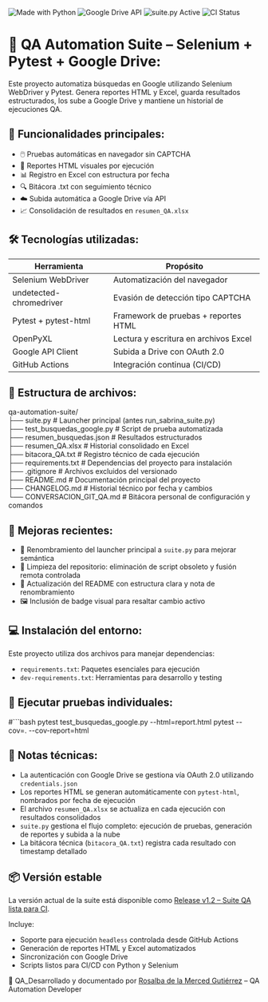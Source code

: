 ![Made with Python](https://img.shields.io/badge/Made%20with-Python-blue)
![Google Drive API](https://img.shields.io/badge/Google%20Drive-API%20Integrated-green)
![suite.py Active](https://img.shields.io/badge/suite.py-active%20launcher-blue)
![CI Status](https://img.shields.io/github/actions/workflow/status/rosalmgtz/qa-automation-suite/python-ci.yml?branch=main)

# 🧪 QA Automation Suite – Selenium + Pytest + Google Drive:

Este proyecto automatiza búsquedas en Google utilizando Selenium WebDriver y Pytest. Genera reportes HTML y Excel, guarda resultados estructurados, los sube a Google Drive y mantiene un historial de ejecuciones QA.

## 🚀 Funcionalidades principales:

- 🖱️ Pruebas automáticas en navegador sin CAPTCHA
- 📄 Reportes HTML visuales por ejecución
- 📊 Registro en Excel con estructura por fecha
- 🔍 Bitácora .txt con seguimiento técnico
- ☁️ Subida automática a Google Drive vía API
- 📈 Consolidación de resultados en `resumen_QA.xlsx`

## 🛠️ Tecnologías utilizadas:

| Herramienta             | Propósito                             |
| ----------------------- | ------------------------------------- |
| Selenium WebDriver      | Automatización del navegador          |
| undetected-chromedriver | Evasión de detección tipo CAPTCHA     |
| Pytest + pytest-html    | Framework de pruebas + reportes HTML  |
| OpenPyXL                | Lectura y escritura en archivos Excel |
| Google API Client       | Subida a Drive con OAuth 2.0          |
| GitHub Actions          | Integración continua (CI/CD)          |

## 📁 Estructura de archivos:

qa-automation-suite/  
├── suite.py # Launcher principal (antes run_sabrina_suite.py)  
├── test_busquedas_google.py # Script de prueba automatizada  
├── resumen_busquedas.json # Resultados estructurados  
├── resumen_QA.xlsx # Historial consolidado en Excel  
├── bitacora_QA.txt # Registro técnico de cada ejecución  
├── requirements.txt # Dependencias del proyecto para instalación  
├── .gitignore # Archivos excluidos del versionado  
├── README.md # Documentación principal del proyecto  
├── CHANGELOG.md # Historial técnico por fecha y cambios  
└── CONVERSACION_GIT_QA.md # Bitácora personal de configuración y comandos

## 🔧 Mejoras recientes:

- 🧠 Renombramiento del launcher principal a `suite.py` para mejorar semántica
- 🧹 Limpieza del repositorio: eliminación de script obsoleto y fusión remota controlada
- 📘 Actualización del README con estructura clara y nota de renombramiento
- 🖼️ Inclusión de badge visual para resaltar cambio activo

## 💻 Instalación del entorno:

Este proyecto utiliza dos archivos para manejar dependencias:

- `requirements.txt`: Paquetes esenciales para ejecución
- `dev-requirements.txt`: Herramientas para desarrollo y testing

## 🧪 Ejecutar pruebas individuales:

#```bash
pytest test_busquedas_google.py --html=report.html
pytest --cov=. --cov-report=html

## 📌 Notas técnicas:

- La autenticación con Google Drive se gestiona vía OAuth 2.0 utilizando `credentials.json`
- Los reportes HTML se generan automáticamente con `pytest-html`, nombrados por fecha de ejecución
- El archivo `resumen_QA.xlsx` se actualiza en cada ejecución con resultados consolidados
- `suite.py` gestiona el flujo completo: ejecución de pruebas, generación de reportes y subida a la nube
- La bitácora técnica (`bitacora_QA.txt`) registra cada resultado con timestamp detallado

## 📦 Versión estable

La versión actual de la suite está disponible como [Release v1.2 – Suite QA lista para CI](https://github.com/rosalmgtz/qa-automation-suite/releases/tag/v1.2-ci-ready).

Incluye:

- Soporte para ejecución `headless` controlada desde GitHub Actions
- Generación de reportes HTML y Excel automatizados
- Sincronización con Google Drive
- Scripts listos para CI/CD con Python y Selenium

🔧 QA_Desarrollado y documentado por [Rosalba de la Merced Gutiérrez](https://github.com/rosalmgtz) – QA Automation Developer
